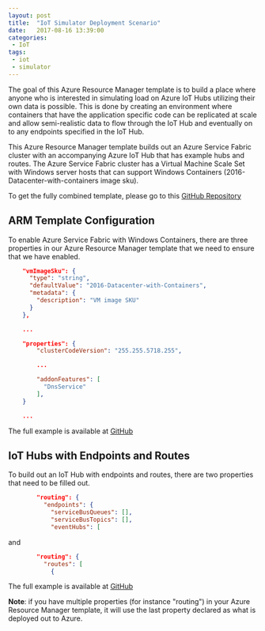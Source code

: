 ```yaml
---
layout: post
title:  "IoT Simulator Deployment Scenario"
date:   2017-08-16 13:39:00
categories:
 - IoT
tags:
 - iot
 - simulator
---
```

The goal of this Azure Resource Manager template is to build a place where anyone who is interested in simulating load on Azure IoT Hubs utilizing their own data is possible. This is done by creating an environment where containers that have the application specific code can be replicated at scale and allow semi-realistic data to flow through the IoT Hub and eventually on to any endpoints specified in the IoT Hub.

This Azure Resource Manager template builds out an Azure Service Fabric cluster with an accompanying Azure IoT Hub that has example hubs and routes. The Azure Service Fabric cluster has a Virtual Machine Scale Set with Windows server hosts that can support Windows Containers (2016-Datacenter-with-containers image sku).

To get the fully combined template, please go to this [GitHub Repository](https://github.com/Azure/azure-quickstart-templates)

## ARM Template Configuration

To enable Azure Service Fabric with Windows Containers, there are three properties in our Azure Resource Manager template that we need to ensure that we have enabled.

``` json
    "vmImageSku": {
      "type": "string",
      "defaultValue": "2016-Datacenter-with-Containers",
      "metadata": {
        "description": "VM image SKU"
      }
    },

    ...

    "properties": {
        "clusterCodeVersion": "255.255.5718.255",

        ...

        "addonFeatures": [
          "DnsService"
        ],
    }

    ...
```

The full example is available at [GitHub](https://github.com/Azure/azure-quickstart-templates)

## IoT Hubs with Endpoints and Routes

To build out an IoT Hub with endpoints and routes, there are two properties that need to be filled out.

``` json
        "routing": {
          "endpoints": {
            "serviceBusQueues": [],
            "serviceBusTopics": [],
            "eventHubs": [
```

and

``` json
        "routing": {
          "routes": [
            {
```

The full example is available at [GitHub](https://github.com/jwendl/azure-iot-with-endpoints)

**Note**: if you have multiple properties (for instance "routing") in your Azure Resource Manager template, it will use the last property declared as what is deployed out to Azure.
